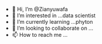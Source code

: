 - 👋 Hi, I’m @Zianyuwafa
- 👀 I’m interested in ...data scientist
- 🌱 I’m currently learning ...phyton
- 💞️ I’m looking to collaborate on ...
- 📫 How to reach me ...

<!---
Zianyuwafa/Zianyuwafa is a ✨ special ✨ repository because its `README.md` (this file) appears on your GitHub profile.
You can click the Preview link to take a look at your changes.
--->
